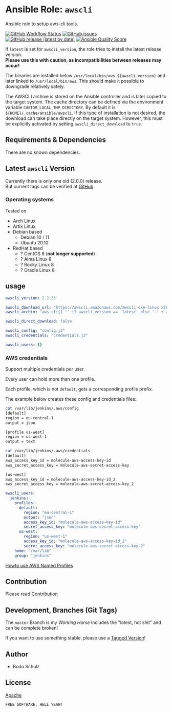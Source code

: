 
# Ansible Role:  `awscli`

Ansible role to setup aws-cli tools.


[![GitHub Workflow Status](https://img.shields.io/github/actions/workflow/status/bodsch/ansible-awscli/main.yml?branch=main)][ci]
[![GitHub issues](https://img.shields.io/github/issues/bodsch/ansible-awscli)][issues]
[![GitHub release (latest by date)](https://img.shields.io/github/v/release/bodsch/ansible-awscli)][releases]
[![Ansible Quality Score](https://img.shields.io/ansible/quality/50067?label=role%20quality)][quality]

[ci]: https://github.com/bodsch/ansible-awscli/actions
[issues]: https://github.com/bodsch/ansible-awscli/issues?q=is%3Aopen+is%3Aissue
[releases]: https://github.com/bodsch/ansible-awscli/releases
[quality]: https://galaxy.ansible.com/bodsch/awscli


If `latest` is set for `awscli_version`, the role tries to install the latest release version.  
**Please use this with caution, as incompatibilities between releases may occur!**

The binaries are installed below `/usr/local/bin/aws_${awscli_version}` and later linked to `/usr/local/bin/aws`. 
This should make it possible to downgrade relatively safely.

The AWSCLI archive is stored on the Ansible controller and is later copied to the target system.
The cache directory can be defined via the environment variable `CUSTOM_LOCAL_TMP_DIRECTORY`. 
By default it is `${HOME}/.cache/ansible/awscli`.
If this type of installation is not desired, the download can take place directly on the target system. 
However, this must be explicitly activated by setting `awscli_direct_download` to `true`.


## Requirements & Dependencies

There are no known dependencies.

## Latest `awscli` Version

Currently there is only one old (2.0.0) release.  
But current tags can be verified at [GitHub](https://github.com/aws/aws-cli/tags).



### Operating systems

Tested on

* Arch Linux
* Artix Linux
* Debian based
    - Debian 10 / 11
    - Ubuntu 20.10
* RedHat based
    - ? CentOS 8 (**not longer supported**)
    - ? Alma Linux 8
    - ? Rocky Linux 8
    - ? Oracle Linux 8

## usage


```yaml
awscli_version: 2.2.33

awscli_download_url: "https://awscli.amazonaws.com/awscli-exe-linux-x86_64{{ '' if awscli_version == 'latest' else '-' + awscli_version }}.zip"
awscli_archiv: "aws-cli{{ '' if awscli_version == 'latest' else '-' + awscli_version }}.zip"

awscli_direct_download: false

awscli_config: "config.j2"
awscli_credentials: "credentials.j2"

awscli_users: {}
```

### AWS credentials

Support multiple credentials per user.

Every user can hold more than one profile.

Each profile, which is not `default`, gets a corresponding profile prefix.

The example below creates these config and credentials files:

```bash
cat /var/lib/jenkins/.aws/config
[default]
region = eu-central-1
output = json

[profile us-west]
region = us-west-1
output = text
```

```bash
cat /var/lib/jenkins/.aws/credentials
[default]
aws_access_key_id = molecule-aws-access-key-id
aws_secret_access_key = molecule-aws-secret-access-key

[us-west]
aws_access_key_id = molecule-aws-access-key-id_2
aws_secret_access_key = molecule-aws-secret-access-key_2
```


```yaml
awscli_users:
  jenkins:
    profiles:
      default:
        region: "eu-central-1"
        output: "json"
        access_key_id: "molecule-aws-access-key-id"
        secret_access_key: "molecule-aws-secret-access-key"
      us-west:
        region: "us-west-1"
        access_key_id: "molecule-aws-access-key-id_2"
        secret_access_key: "molecule-aws-secret-access-key_2"
    home: "/var/lib"
    group: "jenkins"
```

[Howto use AWS Named Profiles](https://docs.aws.amazon.com/cli/latest/userguide/cli-configure-profiles.html)


## Contribution

Please read [Contribution](CONTRIBUTING.md)

## Development,  Branches (Git Tags)

The `master` Branch is my *Working Horse* includes the "latest, hot shit" and can be complete broken!

If you want to use something stable, please use a [Tagged Version](https://gitlab.com/bodsch/ansible-awscli/-/tags)!


## Author

- Bodo Schulz

## License

[Apache](LICENSE)

`FREE SOFTWARE, HELL YEAH!`
